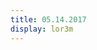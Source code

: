 ```yaml
---
title: 05.14.2017
display: lor3m
---
```

<script src="../js/three.js"></script>
<script src="../js/controls/OrbitControls.js"></script>
<script src="../js/controls/DeviceOrientationControls.js"></script>


<script src="../js/utils/dat.gui.min.js"></script>
<script src="../js/loaders/PLYLoader.js"></script>
<script src="../js/effects/StereoEffect.js"></script>

<script src="../js/Detector.js"></script>
<script src="../js/stats.min.js"></script>

<script id="vertexShader" type="x-shader/x-vertex">
    precision highp float;

    uniform float sineTime;
    uniform float range;

    uniform mat4 modelViewMatrix;
    uniform mat4 projectionMatrix;

    attribute vec3 position;
    attribute vec3 offset;
    attribute vec4 color;
    attribute vec4 orientationStart;
    attribute vec4 orientationEnd;

    varying vec3 vPosition;
    varying vec4 vColor;
    varying float distFromCenter;

    void main(){
        vPosition = 10.0*offset +  position;
        vec4 orientation = vec4(offset,1);
        vec3 vcV = cross(orientation.xyz, vPosition);
        vPosition = vcV * (2.0 * orientation.w) + (cross(orientation.xyz, vcV) * 2.0 + vPosition);

        vColor = color;

        distFromCenter = length(position.xyz);
        gl_Position = projectionMatrix * modelViewMatrix * vec4( vPosition, 1.0 );
    }
</script>

<script id="fragmentShader" type="x-shader/x-fragment">

    precision highp float;

    uniform float time;

    varying vec3 vPosition;
    varying vec4 vColor;
    varying float distFromCenter;

    void main() {

        float x = length( vPosition ) * 4.0;
        gl_FragColor = vColor;
    }
</script>

<div id="container"></div>

<script src="../js/day5.js"></script>
